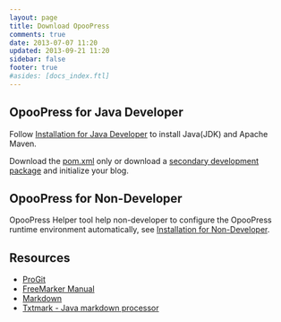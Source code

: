 ```yaml
---
layout: page
title: Download OpooPress
comments: true
date: 2013-07-07 11:20
updated: 2013-09-21 11:20
sidebar: false
footer: true
#asides: [docs_index.ftl]
---
```


## OpooPress for Java Developer

Follow [Installation for Java Developer](../docs/installation/) to install Java(JDK) and Apache Maven.

Download the [pom.xml](../docs/installation/#pom-only) only or download a [secondary development package](../docs/installation/#secondary-develop) 
and initialize your blog. 


## OpooPress for Non-Developer

OpooPress Helper tool help non-developer to configure the OpooPress runtime environment automatically, 
see [Installation for Non-Developer](../docs/installation-non-developer/).

## Resources

- [ProGit](http://git-scm.com/book)
- [FreeMarker Manual](http://freemarker.org/docs/index.html)
- [Markdown](http://daringfireball.net/projects/markdown/)
- [Txtmark - Java markdown processor](https://github.com/rjeschke/txtmark)
